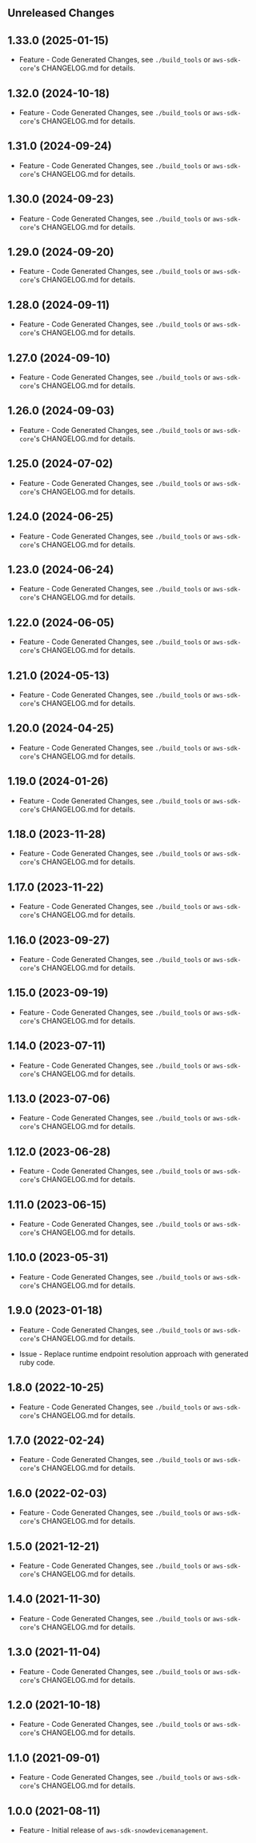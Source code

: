 Unreleased Changes
------------------

1.33.0 (2025-01-15)
------------------

* Feature - Code Generated Changes, see `./build_tools` or `aws-sdk-core`'s CHANGELOG.md for details.

1.32.0 (2024-10-18)
------------------

* Feature - Code Generated Changes, see `./build_tools` or `aws-sdk-core`'s CHANGELOG.md for details.

1.31.0 (2024-09-24)
------------------

* Feature - Code Generated Changes, see `./build_tools` or `aws-sdk-core`'s CHANGELOG.md for details.

1.30.0 (2024-09-23)
------------------

* Feature - Code Generated Changes, see `./build_tools` or `aws-sdk-core`'s CHANGELOG.md for details.

1.29.0 (2024-09-20)
------------------

* Feature - Code Generated Changes, see `./build_tools` or `aws-sdk-core`'s CHANGELOG.md for details.

1.28.0 (2024-09-11)
------------------

* Feature - Code Generated Changes, see `./build_tools` or `aws-sdk-core`'s CHANGELOG.md for details.

1.27.0 (2024-09-10)
------------------

* Feature - Code Generated Changes, see `./build_tools` or `aws-sdk-core`'s CHANGELOG.md for details.

1.26.0 (2024-09-03)
------------------

* Feature - Code Generated Changes, see `./build_tools` or `aws-sdk-core`'s CHANGELOG.md for details.

1.25.0 (2024-07-02)
------------------

* Feature - Code Generated Changes, see `./build_tools` or `aws-sdk-core`'s CHANGELOG.md for details.

1.24.0 (2024-06-25)
------------------

* Feature - Code Generated Changes, see `./build_tools` or `aws-sdk-core`'s CHANGELOG.md for details.

1.23.0 (2024-06-24)
------------------

* Feature - Code Generated Changes, see `./build_tools` or `aws-sdk-core`'s CHANGELOG.md for details.

1.22.0 (2024-06-05)
------------------

* Feature - Code Generated Changes, see `./build_tools` or `aws-sdk-core`'s CHANGELOG.md for details.

1.21.0 (2024-05-13)
------------------

* Feature - Code Generated Changes, see `./build_tools` or `aws-sdk-core`'s CHANGELOG.md for details.

1.20.0 (2024-04-25)
------------------

* Feature - Code Generated Changes, see `./build_tools` or `aws-sdk-core`'s CHANGELOG.md for details.

1.19.0 (2024-01-26)
------------------

* Feature - Code Generated Changes, see `./build_tools` or `aws-sdk-core`'s CHANGELOG.md for details.

1.18.0 (2023-11-28)
------------------

* Feature - Code Generated Changes, see `./build_tools` or `aws-sdk-core`'s CHANGELOG.md for details.

1.17.0 (2023-11-22)
------------------

* Feature - Code Generated Changes, see `./build_tools` or `aws-sdk-core`'s CHANGELOG.md for details.

1.16.0 (2023-09-27)
------------------

* Feature - Code Generated Changes, see `./build_tools` or `aws-sdk-core`'s CHANGELOG.md for details.

1.15.0 (2023-09-19)
------------------

* Feature - Code Generated Changes, see `./build_tools` or `aws-sdk-core`'s CHANGELOG.md for details.

1.14.0 (2023-07-11)
------------------

* Feature - Code Generated Changes, see `./build_tools` or `aws-sdk-core`'s CHANGELOG.md for details.

1.13.0 (2023-07-06)
------------------

* Feature - Code Generated Changes, see `./build_tools` or `aws-sdk-core`'s CHANGELOG.md for details.

1.12.0 (2023-06-28)
------------------

* Feature - Code Generated Changes, see `./build_tools` or `aws-sdk-core`'s CHANGELOG.md for details.

1.11.0 (2023-06-15)
------------------

* Feature - Code Generated Changes, see `./build_tools` or `aws-sdk-core`'s CHANGELOG.md for details.

1.10.0 (2023-05-31)
------------------

* Feature - Code Generated Changes, see `./build_tools` or `aws-sdk-core`'s CHANGELOG.md for details.

1.9.0 (2023-01-18)
------------------

* Feature - Code Generated Changes, see `./build_tools` or `aws-sdk-core`'s CHANGELOG.md for details.

* Issue - Replace runtime endpoint resolution approach with generated ruby code.

1.8.0 (2022-10-25)
------------------

* Feature - Code Generated Changes, see `./build_tools` or `aws-sdk-core`'s CHANGELOG.md for details.

1.7.0 (2022-02-24)
------------------

* Feature - Code Generated Changes, see `./build_tools` or `aws-sdk-core`'s CHANGELOG.md for details.

1.6.0 (2022-02-03)
------------------

* Feature - Code Generated Changes, see `./build_tools` or `aws-sdk-core`'s CHANGELOG.md for details.

1.5.0 (2021-12-21)
------------------

* Feature - Code Generated Changes, see `./build_tools` or `aws-sdk-core`'s CHANGELOG.md for details.

1.4.0 (2021-11-30)
------------------

* Feature - Code Generated Changes, see `./build_tools` or `aws-sdk-core`'s CHANGELOG.md for details.

1.3.0 (2021-11-04)
------------------

* Feature - Code Generated Changes, see `./build_tools` or `aws-sdk-core`'s CHANGELOG.md for details.

1.2.0 (2021-10-18)
------------------

* Feature - Code Generated Changes, see `./build_tools` or `aws-sdk-core`'s CHANGELOG.md for details.

1.1.0 (2021-09-01)
------------------

* Feature - Code Generated Changes, see `./build_tools` or `aws-sdk-core`'s CHANGELOG.md for details.

1.0.0 (2021-08-11)
------------------

* Feature - Initial release of `aws-sdk-snowdevicemanagement`.

